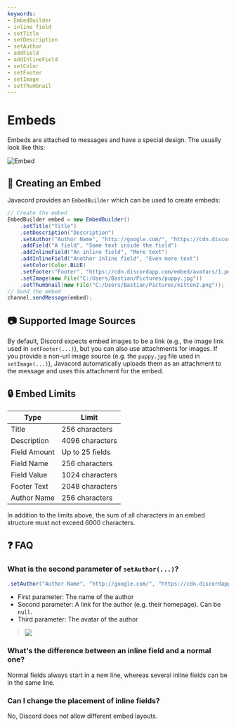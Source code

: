 ```yaml
---
keywords:
- EmbedBuilder
- inline field
- setTitle
- setDescription
- setAuthor
- addField
- addInlineField
- setColor
- setFooter
- setImage
- setThumbnail
---
```


# Embeds

Embeds are attached to messages and have a special design.
The usually look like this:

![Embed](https://i.imgur.com/QYbXmQU.png)

## :hammer: Creating an Embed

Javacord provides an `EmbedBuilder` which can be used to create embeds:
```java
// Create the embed
EmbedBuilder embed = new EmbedBuilder()
    .setTitle("Title")
    .setDescription("Description")
    .setAuthor("Author Name", "http://google.com/", "https://cdn.discordapp.com/embed/avatars/0.png")
    .addField("A field", "Some text inside the field")
    .addInlineField("An inline field", "More text")
    .addInlineField("Another inline field", "Even more text")
    .setColor(Color.BLUE)
    .setFooter("Footer", "https://cdn.discordapp.com/embed/avatars/1.png")
    .setImage(new File("C:/Users/Bastian/Pictures/puppy.jpg"))
    .setThumbnail(new File("C:/Users/Bastian/Pictures/kitten2.png"));
// Send the embed
channel.sendMessage(embed);
```

## :camera: Supported Image Sources

By default, Discord expects embed images to be a link (e.g., the image link used in `setFooter(...)`), but you can also use attachments for images.
If you provide a non-url image source (e.g. the `puppy.jpg` file used in `setImage(...)`), Javacord automatically uploads them as an attachment to the message and uses this attachment for the embed.

## :lock: Embed Limits

| Type         | Limit           |
| ------------ | --------------- |
| Title        | 256 characters  |
| Description  | 4096 characters |
| Field Amount | Up to 25 fields |
| Field Name   | 256 characters  |
| Field Value  | 1024 characters |
| Footer Text  | 2048 characters |
| Author Name  | 256 characters  |

In addition to the limits above, the sum of all characters in an embed structure must not exceed 6000 characters.

## :question: FAQ

### What is the second parameter of `setAuthor(...)`?

```java
.setAuthor("Author Name", "http://google.com/", "https://cdn.discordapp.com/embed/avatars/0.png")
```
* First parameter: The name of the author
* Second parameter: A link for the author (e.g. their homepage). Can be `null`.
* Third parameter: The avatar of the author
> ![](https://i.imgur.com/SyE0e88.png)

### What's the difference between an inline field and a normal one?
Normal fields always start in a new line, whereas several inline fields can be in the same line.

### Can I change the placement of inline fields?

No, Discord does not allow different embed layouts.
